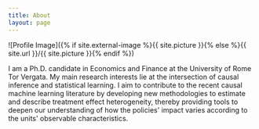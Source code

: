 ```yaml
---
title: About
layout: page
---
```

![Profile Image]({% if site.external-image %}{{ site.picture }}{% else %}{{ site.url }}/{{ site.picture }}{% endif %})

<p>I am a Ph.D. candidate in Economics and Finance at the University of Rome Tor Vergata.
My main research interests lie at the intersection of causal inference and statistical learning. 
I aim to contribute to the recent causal machine learning literature by developing new methodologies 
to estimate and describe treatment effect heterogeneity, thereby providing tools to deepen our understanding 
of how the policies' impact varies according to the units' observable characteristics.</p>
